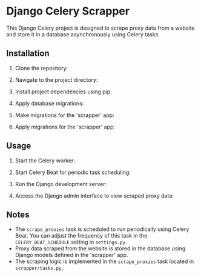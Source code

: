 # Django Celery Scrapper

This Django Celery project is designed to scrape proxy data from a website and store it in a database asynchronously using Celery tasks.

## Installation

1. Clone the repository:

2. Navigate to the project directory:

3. Install project dependencies using pip:

4. Apply database migrations:

5. Make migrations for the 'scrapper' app:

6. Apply migrations for the 'scrapper' app:

## Usage

1. Start the Celery worker:

2. Start Celery Beat for periodic task scheduling:

3. Run the Django development server:

4. Access the Django admin interface to view scraped proxy data:

## Notes

- The `scrape_proxies` task is scheduled to run periodically using Celery Beat. You can adjust the frequency of this task in the `CELERY_BEAT_SCHEDULE` setting in `settings.py`.
- Proxy data scraped from the website is stored in the database using Django models defined in the 'scrapper' app.
- The scraping logic is implemented in the `scrape_proxies` task located in `scrapper/tasks.py`.

